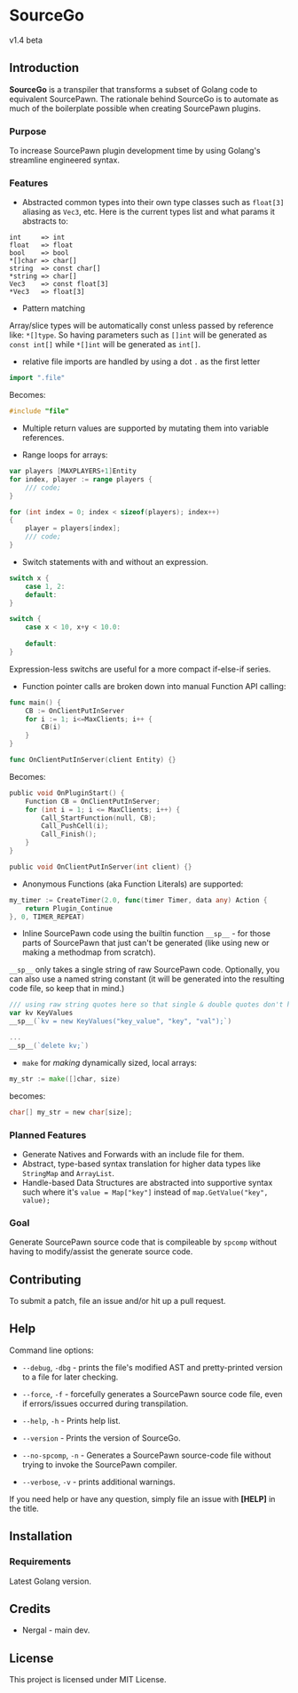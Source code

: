 # SourceGo
v1.4 beta

## Introduction

**SourceGo** is a transpiler that transforms a subset of Golang code to equivalent SourcePawn. The rationale behind SourceGo is to automate as much of the boilerplate possible when creating SourcePawn plugins.

### Purpose

To increase SourcePawn plugin development time by using Golang's streamline engineered syntax.


### Features

* Abstracted common types into their own type classes such as `float[3]` aliasing as `Vec3`, etc.
Here is the current types list and what params it abstracts to:
```
int     => int
float   => float
bool    => bool
*[]char => char[]
string  => const char[]
*string => char[]
Vec3    => const float[3]
*Vec3   => float[3]
```

* Pattern matching

Array/slice types will be automatically const unless passed by reference like: `*[]type`.
So having parameters such as `[]int` will be generated as `const int[]` while `*[]int` will be generated as `int[]`.


* relative file imports are handled by using a dot `.` as the first letter
```go
import ".file"
```

Becomes:
```c
#include "file"
```

* Multiple return values are supported by mutating them into variable references.

* Range loops for arrays:
```go
var players [MAXPLAYERS+1]Entity
for index, player := range players {
	/// code;
}
```
```c
for (int index = 0; index < sizeof(players); index++)
{
	player = players[index];
	/// code;
}
```

* Switch statements with and without an expression.
```go
switch x {
	case 1, 2:
	default:
}

switch {
	case x < 10, x+y < 10.0:
		
	default:
}
```

Expression-less switchs are useful for a more compact if-else-if series.


* Function pointer calls are broken down into manual Function API calling:
```go
func main() {
	CB := OnClientPutInServer
	for i := 1; i<=MaxClients; i++ {
		CB(i)
	}
}

func OnClientPutInServer(client Entity) {}
```
Becomes:
```c
public void OnPluginStart() {
	Function CB = OnClientPutInServer;
	for (int i = 1; i <= MaxClients; i++) {
		Call_StartFunction(null, CB);
		Call_PushCell(i);
		Call_Finish();
	}
}

public void OnClientPutInServer(int client) {}
```

* Anonymous Functions (aka Function Literals) are supported:
```go
my_timer := CreateTimer(2.0, func(timer Timer, data any) Action {
	return Plugin_Continue
}, 0, TIMER_REPEAT)
```

* Inline SourcePawn code using the builtin function `__sp__` - for those parts of SourcePawn that just can't be generated (like using new or making a methodmap from scratch).

`__sp__` only takes a single string of raw SourcePawn code. Optionally, you can also use a named string constant (it will be generated into the resulting code file, so keep that in mind.)
```go
/// using raw string quotes here so that single & double quotes don't have to be escaped.
var kv KeyValues
__sp__(`kv = new KeyValues("key_value", "key", "val");`)

...
__sp__(`delete kv;`)
```

* `make` for _making_ dynamically sized, local arrays:
```go
my_str := make([]char, size)
```
becomes:
```c
char[] my_str = new char[size];
```

### Planned Features
* Generate Natives and Forwards with an include file for them.
* Abstract, type-based syntax translation for higher data types like `StringMap` and `ArrayList`.
* Handle-based Data Structures are abstracted into supportive syntax such where it's `value = Map["key"]` instead of `map.GetValue("key", value);`

### Goal
Generate SourcePawn source code that is compileable by `spcomp` without having to modify/assist the generate source code.


## Contributing

To submit a patch, file an issue and/or hit up a pull request.

## Help

Command line options:
* `--debug`, `-dbg` - prints the file's modified AST and pretty-printed version to a file for later checking.

* `--force`, `-f` - forcefully generates a SourcePawn source code file, even if errors/issues occurred during transpilation.

* `--help`, `-h` - Prints help list.

* `--version` - Prints the version of SourceGo.

* `--no-spcomp`, `-n` - Generates a SourcePawn source-code file without trying to invoke the SourcePawn compiler.

* `--verbose`, `-v` - prints additional warnings.

If you need help or have any question, simply file an issue with **\[HELP\]** in the title.


## Installation

### Requirements
Latest Golang version.

## Credits

* Nergal - main dev.

## License
This project is licensed under MIT License.
